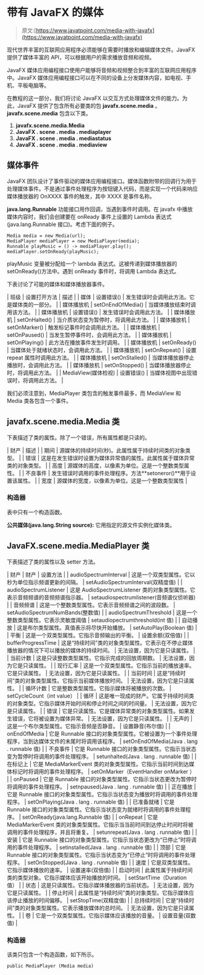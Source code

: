 # 带有 JavaFX 的媒体

> 原文:[https://www.javatpoint.com/media-with-javafx](https://www.javatpoint.com/media-with-javafx)

现代世界丰富的互联网应用程序必须能够在需要时播放和编辑媒体文件。JavaFX 提供了媒体丰富的 API，可以根据用户的需求播放音频和视频。

JavaFX 媒体应用编程接口使用户能够将音频和视频整合到丰富的互联网应用程序中。JavaFX 媒体应用编程接口可以在不同的设备上分发媒体内容，如电视、手机、平板电脑等。

在教程的这一部分，我们将讨论 JavaFX 以交互方式处理媒体文件的能力。为此，JavaFX 提供了包含所有必要类的包 **javafx.scene.media** 。 **javafx.scene.media** 包含以下类。

1.  **javafx.scene.media.Media**
2.  **JavaFX . scene . media . mediaplayer**
3.  **JavaFX . scene . media . mediastatus**
4.  **JavaFX . scene . media . mediaview**

## 媒体事件

JavaFX 团队设计了事件驱动的媒体应用编程接口。媒体函数附带的回调行为用于处理媒体事件。不是通过事件处理程序为按钮键入代码，而是实现一个代码来响应媒体播放器的 OnXXXX 事件的触发，其中 XXXX 是事件名称。

**java.lang.Runnable** 功能接口用作回调，当遇到事件时调用。在 javafx 中播放媒体内容时，我们会创建要在 onReady 事件上设置的 Lambda 表达式(java.lang.Runnable 接口)。考虑下面的例子。

```
Media media = new Media(url);
MediaPlayer mediaPlayer = new MediaPlayer(media);
Runnable playMusic = () -> mediaPlayer.play();
mediaPlayer.setOnReady(playMusic);

```

playMusic 变量被分配给一个 lambda 表达式。这被传递到媒体播放器的 setOnReady()方法中。遇到 onReady 事件时，将调用 Lambda 表达式。

下表讨论了可能的媒体和媒体播放器事件。

| 班级 | 设置打开方法 | 描述 |
| 媒体 | 设置错误() | 发生错误时会调用此方法。它是媒体类的一部分。 |
| 媒体播放机 | setOnEndOfMedia() | 当媒体播放结束时调用该方法。 |
| 媒体播放机 | 设置错误() | 发生错误时会调用此方法。 |
| 媒体播放机 | setOnHalted() | 当介质状态变为暂停时，将调用此方法。 |
| 媒体播放机 | setOnMarker() | 触发标记事件时会调用此方法。 |
| 媒体播放机 | setOnPaused() | 当发生暂停事件时，会调用此方法。 |
| 媒体播放机 | setOnPlaying() | 此方法在播放事件发生时调用。 |
| 媒体播放机 | setOnReady() | 当媒体处于就绪状态时，会调用此方法。 |
| 媒体播放机 | setOnRepeat() | 设置 repeat 属性时调用此方法。 |
| 媒体播放机 | setOnStalled() | 当媒体播放器停止播放时，会调用此方法。 |
| 媒体播放机 | setOnStopped() | 当媒体播放器停止时，将调用此方法。 |
| MediaView(媒体检视) | 设置错误() | 当媒体视图中出现错误时，将调用此方法。 |

我们必须注意到，MediaPlayer 类包含的触发事件最多，而 MediaView 和 Media 类各包含一个事件。

## javafx.scene.media.Media 类

下表描述了类的属性。除了一个错误，所有属性都是只读的。

| 财产 | 描述 |
| 期间 | 源媒体的持续时间(秒)。此属性属于持续时间类的对象类型。 |
| 错误 | 这是在发生错误时设置为媒体异常值的属性。此属性属于媒体异常类的对象类型。 |
| 高度 | 源媒体的高度，以像素为单位。这是一个整数类型属性。 |
| 不良事件 | 发生错误时调用的事件处理程序。方法**setoneror()**用于设置该属性。 |
| 宽度 | 源媒体的宽度，以像素为单位。这是一个整数类型属性 |

### 构造器

表中只有一个构造函数。

**公共媒体(java.lang.String source):** 它用指定的源文件实例化媒体类。

## JavaFX.scene.media.MediaPlayer 类

下表描述了类的属性以及 setter 方法。

| 财产 | 财产 | 设置方法 |
| audioSpectrumInterval | 这是一个双类型属性。它以秒为单位指示频谱更新的间隔。 | setAudioSpectrumInterval(双精度值) |
| audioSpectrumListener | 这是 AudioSpectrumListener 类的对象类型属性。它表示音频频谱的音频频谱指示器。 | setaudiospectrumlistener(音频谱仪侦听器) |
| 音频频谱 | 这是一个整数类型属性。它表示音频频谱之间的波段数。 | setAudioSpectrumNumBands(整数值) |
| audioSpectrumThreshold | 这是一个整数类型属性。它表示灵敏度阈值 | setaudiopectrumthreshold(int 值) |
| 自动播放 | 这是布尔类型属性。真值表示将尽快开始播放。 | setAutoPlay(Boolean 值) |
| 平衡 | 这是一个双类型属性。它指示音频输出的平衡。 | 设置余额(双倍值) |
| bufferProgressTime | 这是“持续时间”类的对象类型属性。它表示在不停止媒体播放器的情况下可以播放的媒体的持续时间。 | 无法设置，因为它是只读属性。 |
| 当前计数 | 这是只读整数类型属性。它指示完成的回放周期数。 | 无法设置，因为它是只读属性。 |
| 现行汇率 | 这是一个双类型属性。它指示当前的播放速率。它是只读属性。 | 无法设置，因为它是只读属性。 |
| 当前时间 | 这是“持续时间”类的对象类型属性。它指示当前媒体播放时间。 | 无法设置，因为它是只读属性。 |
| 循环计数 | 它是整数类型属性。它指示媒体将被播放的次数。 | setCycleCount（int value） |
| 循环 | 这是唯一现成的财产。它属于持续时间类的对象类型。它指示媒体开始时间和停止时间之间的时间量。 | 无法设置，因为它是只读属性。 |
| 错误 | 它是只读属性。它是媒体异常类的对象类型属性。如果发生错误，它将被设置为媒体异常。 | 无法设置，因为它是只读属性。 |
| 无声的 | 这是一个布尔类型属性。它指示音频是否静音。 | 设置静音(布尔值) |
| onEndOfMedia | 它是 Runnable 接口的对象类型属性。它被设置为一个事件处理程序，当到达媒体文件的末尾时将调用该程序。 | setOnEndOfMedia(Java . lang . runnable 值) |
| 不良事件 | 它是 Runnable 接口的对象类型属性。它指示当状态变为暂停时将调用的事件处理程序。 | setunhalted(Java . lang . runnable 值) |
| 在标记上 | 它是 MediaMarkerEvent 类的对象类型属性。它指示当前时间到达媒体标记时将调用的事件处理程序。 | setOnMarker（EventHandler <mediamarkerevent>onMarker ）</mediamarkerevent> |
| onPaused | 它是 Runnable 接口的对象类型属性。它指示当状态更改为暂停时将调用的事件处理程序。 | setnpaused(Java . lang . runnable 值) |
| 正在播放 | 它是 Runnable 接口的对象类型属性。它指示当状态变为播放时将调用的事件处理程序。 | setOnPlaying(Java . lang . runnable 值) |
| 已准备就绪 | 它是 Runnable 接口的对象类型属性。它指示当状态变为就绪时将调用的事件处理程序。 | setOnReady(java.lang.Runnable 值) |
| onRepeat | 它是 MediaMarkerEvent 类的对象类型属性。它指示当当前时间到达停止时间时将被调用的事件处理程序，并且将重复。 | setunrepeat(Java . lang . runnable 值) |
| 安装 | 它是 Runnable 接口的对象类型属性。它指示当状态更改为“已停止”时将调用的事件处理程序。 | setinstalled(Java . lang . runnable 值) |
| 顶部 | 它是 Runnable 接口的对象类型属性。它指示当状态变为“已停止”时将调用的事件处理程序。 | setOnStopped(Java . lang . runnable 值) |
| 速度 | 它是双类型属性。它指示媒体播放的速率。 | 设置速率(双倍值) |
| 启动时间 | 此属性属于持续时间类的类型对象。它指示媒体应该开始播放的时间。 | setStartTime（Duration 值） |
| 状态 | 这是只读属性。它指示媒体播放器的当前状态。 | 无法设置，因为它是只读属性。 |
| 停止时间 | 此属性是“持续时间”类的对象类型。它指示媒体应该停止播放的时间偏移。 | setStopTime(双精度值) |
| 总持续时间 | 它是“持续时间”类的对象类型属性。它表示播放媒体的总时间。 | 无法设置，因为它是只读属性。 |
| 卷 | 它是一个双类型属性。它指示媒体应该播放的音量。 | 设置音量(双数值) |

### 构造器

该类只包含一个构造函数，如下所示。

```
public MediaPlayer (Media media)

```